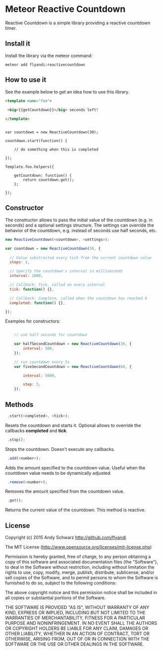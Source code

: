 Meteor Reactive Countdown
======

Reactive Countdown is a simple library providing a reactive countdown timer.

## Install it

Install the library via the meteor command:

```meteor add flyandi:reactivecountdown```


## How to use it

See the example below to get an idea how to use this library.

```html
<template name="foo">
 
 <big>{{getCountdown}}</big> seconds left!

</template>
```

```javasscript

var countdown = new ReactiveCountdown(30);

countdown.start(function() {
	
	// do something when this is completed

});

Template.foo.helpers({
		
	getCountdown: function() {
		return countdown.get();
	};

});
```


## Constructor

The constructor allows to pass the initial value of the countdown (e.g. in seconds) and a optional settings structure. The settings can override the behavior of the countdown, e.g. instead of seconds use half seconds, etc.

```javascript
new ReactiveCountdown(<countdown>, <settings>);

var countdown = new ReactiveCountdown(30, {
  
  // Value substracted every tick from the current countdown value
  steps: 1,  

  // Specify the countdown's interval in milliseconds
  interval: 1000,

  // Callback: Tick, called on every interval
  tick: function() {},

  // Callback: Complete, called when the countdown has reached 0
  completed: function() {},

});
```

Examples for constructors:

```javascript
	
	// use half seconds for countdown

	var halfSecondCountdown = new ReactiveCountdown(30, {
		interval: 500, 
	});

	// run countdown every 5s
	var fiveSecondCountdown = new ReactiveCountdown(60, {

		interval: 5000,

		step: 5,
	});

```


## Methods

```javascript
 .start(<completed>, <tick>);
```

Resets the countdown and starts it. Optional allows to override the callbacks **completed** and **tick**.


```javascript
 .stop();
```

Stops the countdown. Doesn't execute any callbacks.


```javascript
 .add(<number>);
```

Adds the amount specified to the countdown value. Useful when the countdown value needs to be dynamically adjusted.


```javascript
 .remove(<number>);
```

Removes the amount specified from the countdown value. 


```javascript
 .get();
```

Returns the current value of the countdown. This method is reactive.



## License

Copyright (c) 2015 Andy Schwarz http://github.com/flyandi

The MIT License (http://www.opensource.org/licenses/mit-license.php)

Permission is hereby granted, free of charge, to any person obtaining a copy of this software and associated documentation files (the "Software"), to deal in the Software without restriction, including without limitation the rights to use, copy, modify, merge, publish, distribute, sublicense, and/or sell copies of the Software, and to permit persons to whom the Software is furnished to do so, subject to the following conditions:

The above copyright notice and this permission notice shall be included in all copies or substantial portions of the Software.

THE SOFTWARE IS PROVIDED "AS IS", WITHOUT WARRANTY OF ANY KIND, EXPRESS OR IMPLIED, INCLUDING BUT NOT LIMITED TO THE WARRANTIES OF MERCHANTABILITY, FITNESS FOR A PARTICULAR PURPOSE AND NONINFRINGEMENT. IN NO EVENT SHALL THE AUTHORS OR COPYRIGHT HOLDERS BE LIABLE FOR ANY CLAIM, DAMAGES OR OTHER LIABILITY, WHETHER IN AN ACTION OF CONTRACT, TORT OR OTHERWISE, ARISING FROM, OUT OF OR IN CONNECTION WITH THE SOFTWARE OR THE USE OR OTHER DEALINGS IN THE SOFTWARE.